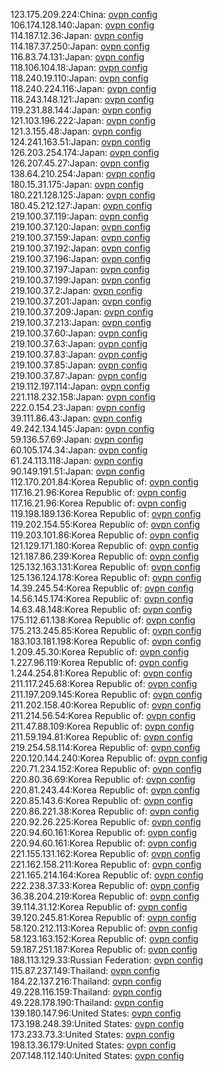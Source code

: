 123.175.209.224:China: [ovpn config](vpn/123_175_209_224.ovpn)  
106.174.128.140:Japan: [ovpn config](vpn/106_174_128_140.ovpn)  
114.187.12.36:Japan: [ovpn config](vpn/114_187_12_36.ovpn)  
114.187.37.250:Japan: [ovpn config](vpn/114_187_37_250.ovpn)  
116.83.74.131:Japan: [ovpn config](vpn/116_83_74_131.ovpn)  
118.106.104.18:Japan: [ovpn config](vpn/118_106_104_18.ovpn)  
118.240.19.110:Japan: [ovpn config](vpn/118_240_19_110.ovpn)  
118.240.224.116:Japan: [ovpn config](vpn/118_240_224_116.ovpn)  
118.243.148.121:Japan: [ovpn config](vpn/118_243_148_121.ovpn)  
119.231.88.144:Japan: [ovpn config](vpn/119_231_88_144.ovpn)  
121.103.196.222:Japan: [ovpn config](vpn/121_103_196_222.ovpn)  
121.3.155.48:Japan: [ovpn config](vpn/121_3_155_48.ovpn)  
124.241.163.51:Japan: [ovpn config](vpn/124_241_163_51.ovpn)  
126.203.254.174:Japan: [ovpn config](vpn/126_203_254_174.ovpn)  
126.207.45.27:Japan: [ovpn config](vpn/126_207_45_27.ovpn)  
138.64.210.254:Japan: [ovpn config](vpn/138_64_210_254.ovpn)  
180.15.31.175:Japan: [ovpn config](vpn/180_15_31_175.ovpn)  
180.221.128.125:Japan: [ovpn config](vpn/180_221_128_125.ovpn)  
180.45.212.127:Japan: [ovpn config](vpn/180_45_212_127.ovpn)  
219.100.37.119:Japan: [ovpn config](vpn/219_100_37_119.ovpn)  
219.100.37.120:Japan: [ovpn config](vpn/219_100_37_120.ovpn)  
219.100.37.159:Japan: [ovpn config](vpn/219_100_37_159.ovpn)  
219.100.37.192:Japan: [ovpn config](vpn/219_100_37_192.ovpn)  
219.100.37.196:Japan: [ovpn config](vpn/219_100_37_196.ovpn)  
219.100.37.197:Japan: [ovpn config](vpn/219_100_37_197.ovpn)  
219.100.37.199:Japan: [ovpn config](vpn/219_100_37_199.ovpn)  
219.100.37.2:Japan: [ovpn config](vpn/219_100_37_2.ovpn)  
219.100.37.201:Japan: [ovpn config](vpn/219_100_37_201.ovpn)  
219.100.37.209:Japan: [ovpn config](vpn/219_100_37_209.ovpn)  
219.100.37.213:Japan: [ovpn config](vpn/219_100_37_213.ovpn)  
219.100.37.60:Japan: [ovpn config](vpn/219_100_37_60.ovpn)  
219.100.37.63:Japan: [ovpn config](vpn/219_100_37_63.ovpn)  
219.100.37.83:Japan: [ovpn config](vpn/219_100_37_83.ovpn)  
219.100.37.85:Japan: [ovpn config](vpn/219_100_37_85.ovpn)  
219.100.37.87:Japan: [ovpn config](vpn/219_100_37_87.ovpn)  
219.112.197.114:Japan: [ovpn config](vpn/219_112_197_114.ovpn)  
221.118.232.158:Japan: [ovpn config](vpn/221_118_232_158.ovpn)  
222.0.154.23:Japan: [ovpn config](vpn/222_0_154_23.ovpn)  
39.111.86.43:Japan: [ovpn config](vpn/39_111_86_43.ovpn)  
49.242.134.145:Japan: [ovpn config](vpn/49_242_134_145.ovpn)  
59.136.57.69:Japan: [ovpn config](vpn/59_136_57_69.ovpn)  
60.105.174.34:Japan: [ovpn config](vpn/60_105_174_34.ovpn)  
61.24.113.118:Japan: [ovpn config](vpn/61_24_113_118.ovpn)  
90.149.191.51:Japan: [ovpn config](vpn/90_149_191_51.ovpn)  
112.170.201.84:Korea Republic of: [ovpn config](vpn/112_170_201_84.ovpn)  
117.16.21.96:Korea Republic of: [ovpn config](vpn/117_16_21_96.ovpn)  
117.16.21.96:Korea Republic of: [ovpn config](vpn/117_16_21_96.ovpn)  
119.198.189.136:Korea Republic of: [ovpn config](vpn/119_198_189_136.ovpn)  
119.202.154.55:Korea Republic of: [ovpn config](vpn/119_202_154_55.ovpn)  
119.203.101.86:Korea Republic of: [ovpn config](vpn/119_203_101_86.ovpn)  
121.129.171.180:Korea Republic of: [ovpn config](vpn/121_129_171_180.ovpn)  
121.187.86.239:Korea Republic of: [ovpn config](vpn/121_187_86_239.ovpn)  
125.132.163.131:Korea Republic of: [ovpn config](vpn/125_132_163_131.ovpn)  
125.136.124.178:Korea Republic of: [ovpn config](vpn/125_136_124_178.ovpn)  
14.39.245.54:Korea Republic of: [ovpn config](vpn/14_39_245_54.ovpn)  
14.56.145.174:Korea Republic of: [ovpn config](vpn/14_56_145_174.ovpn)  
14.63.48.148:Korea Republic of: [ovpn config](vpn/14_63_48_148.ovpn)  
175.112.61.138:Korea Republic of: [ovpn config](vpn/175_112_61_138.ovpn)  
175.213.245.85:Korea Republic of: [ovpn config](vpn/175_213_245_85.ovpn)  
183.103.181.198:Korea Republic of: [ovpn config](vpn/183_103_181_198.ovpn)  
1.209.45.30:Korea Republic of: [ovpn config](vpn/1_209_45_30.ovpn)  
1.227.96.119:Korea Republic of: [ovpn config](vpn/1_227_96_119.ovpn)  
1.244.254.81:Korea Republic of: [ovpn config](vpn/1_244_254_81.ovpn)  
211.117.245.68:Korea Republic of: [ovpn config](vpn/211_117_245_68.ovpn)  
211.197.209.145:Korea Republic of: [ovpn config](vpn/211_197_209_145.ovpn)  
211.202.158.40:Korea Republic of: [ovpn config](vpn/211_202_158_40.ovpn)  
211.214.56.54:Korea Republic of: [ovpn config](vpn/211_214_56_54.ovpn)  
211.47.88.109:Korea Republic of: [ovpn config](vpn/211_47_88_109.ovpn)  
211.59.194.81:Korea Republic of: [ovpn config](vpn/211_59_194_81.ovpn)  
219.254.58.114:Korea Republic of: [ovpn config](vpn/219_254_58_114.ovpn)  
220.120.144.240:Korea Republic of: [ovpn config](vpn/220_120_144_240.ovpn)  
220.71.234.152:Korea Republic of: [ovpn config](vpn/220_71_234_152.ovpn)  
220.80.36.69:Korea Republic of: [ovpn config](vpn/220_80_36_69.ovpn)  
220.81.243.44:Korea Republic of: [ovpn config](vpn/220_81_243_44.ovpn)  
220.85.143.6:Korea Republic of: [ovpn config](vpn/220_85_143_6.ovpn)  
220.86.221.38:Korea Republic of: [ovpn config](vpn/220_86_221_38.ovpn)  
220.92.26.225:Korea Republic of: [ovpn config](vpn/220_92_26_225.ovpn)  
220.94.60.161:Korea Republic of: [ovpn config](vpn/220_94_60_161.ovpn)  
220.94.60.161:Korea Republic of: [ovpn config](vpn/220_94_60_161.ovpn)  
221.155.131.162:Korea Republic of: [ovpn config](vpn/221_155_131_162.ovpn)  
221.162.158.211:Korea Republic of: [ovpn config](vpn/221_162_158_211.ovpn)  
221.165.214.164:Korea Republic of: [ovpn config](vpn/221_165_214_164.ovpn)  
222.238.37.33:Korea Republic of: [ovpn config](vpn/222_238_37_33.ovpn)  
36.38.204.219:Korea Republic of: [ovpn config](vpn/36_38_204_219.ovpn)  
39.114.31.12:Korea Republic of: [ovpn config](vpn/39_114_31_12.ovpn)  
39.120.245.81:Korea Republic of: [ovpn config](vpn/39_120_245_81.ovpn)  
58.120.212.113:Korea Republic of: [ovpn config](vpn/58_120_212_113.ovpn)  
58.123.163.152:Korea Republic of: [ovpn config](vpn/58_123_163_152.ovpn)  
59.187.251.187:Korea Republic of: [ovpn config](vpn/59_187_251_187.ovpn)  
188.113.129.33:Russian Federation: [ovpn config](vpn/188_113_129_33.ovpn)  
115.87.237.149:Thailand: [ovpn config](vpn/115_87_237_149.ovpn)  
184.22.137.216:Thailand: [ovpn config](vpn/184_22_137_216.ovpn)  
49.228.116.159:Thailand: [ovpn config](vpn/49_228_116_159.ovpn)  
49.228.178.190:Thailand: [ovpn config](vpn/49_228_178_190.ovpn)  
139.180.147.96:United States: [ovpn config](vpn/139_180_147_96.ovpn)  
173.198.248.39:United States: [ovpn config](vpn/173_198_248_39.ovpn)  
173.233.73.3:United States: [ovpn config](vpn/173_233_73_3.ovpn)  
198.13.36.179:United States: [ovpn config](vpn/198_13_36_179.ovpn)  
207.148.112.140:United States: [ovpn config](vpn/207_148_112_140.ovpn)  
